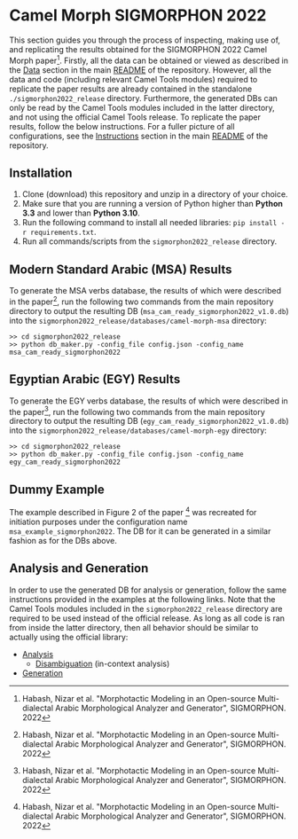 # Camel Morph SIGMORPHON 2022

This section guides you through the process of inspecting, making use of, and replicating the results obtained for the SIGMORPHON 2022 Camel Morph paper[^1]. Firstly, all the data can be obtained or viewed as described in the [Data](https://github.com/CAMeL-Lab/camel_morph#data) section in the main [README](../README.md) of the repository. However, all the data and code (including relevant Camel Tools modules) required to replicate the paper results are already contained in the standalone `./sigmorphon2022_release` directory. Furthermore, the generated DBs can only be read by the Camel Tools modules included in the latter directory, and not using the official Camel Tools release. To replicate the paper results, follow the below instructions. For a fuller picture of all configurations, see the [Instructions](https://github.com/CAMeL-Lab/camel_morph#instructions) section in the main [README](../README.md) of the repository.

## Installation

1. Clone (download) this repository and unzip in a directory of your choice.
2. Make sure that you are running a version of Python higher than **Python 3.3** and lower than **Python 3.10**.
3. Run the following command to install all needed libraries: `pip install -r requirements.txt`.
4. Run all commands/scripts from the `sigmorphon2022_release` directory.

## Modern Standard Arabic (MSA) Results

To generate the MSA verbs database, the results of which were described in the paper[^1], run the following two commands from the main repository directory to output the resulting DB (`msa_cam_ready_sigmorphon2022_v1.0.db`) into the `sigmorphon2022_release/databases/camel-morph-msa` directory:

    >> cd sigmorphon2022_release
    >> python db_maker.py -config_file config.json -config_name msa_cam_ready_sigmorphon2022 

## Egyptian Arabic (EGY) Results

To generate the EGY verbs database, the results of which were described in the paper[^1], run the following two commands from the main repository directory to output the resulting DB (`egy_cam_ready_sigmorphon2022_v1.0.db`) into the `sigmorphon2022_release/databases/camel-morph-egy` directory:

    >> cd sigmorphon2022_release
    >> python db_maker.py -config_file config.json -config_name egy_cam_ready_sigmorphon2022

## Dummy Example

The example described in Figure 2 of the paper [^1] was recreated for initiation purposes under the configuration name `msa_example_sigmorphon2022`. The DB for it can be generated in a similar fashion as for the DBs above.

## Analysis and Generation

In order to use the generated DB for analysis or generation, follow the same instructions provided in the examples at the following links. Note that the Camel Tools modules included in the `sigmorphon2022_release` directory are required to be used instead of the official release. As long as all code is ran from inside the latter directory, then all behavior should be similar to actually using the official library:

- [Analysis](https://camel-tools.readthedocs.io/en/latest/api/morphology/analyzer.html)
  - [Disambiguation](https://camel-tools.readthedocs.io/en/latest/api/disambig/mle.html) (in-context analysis)
- [Generation](https://camel-tools.readthedocs.io/en/latest/api/morphology/generator.html)

[^1]: Habash, Nizar et al. "Morphotactic Modeling in an Open-source Multi-dialectal Arabic Morphological Analyzer and Generator", SIGMORPHON. 2022
[^2]: Note that for the release directory, only the morphological components from Camel Tools were sourced from the actual library and were added to be imported locally.

